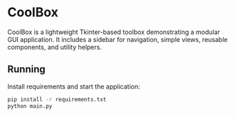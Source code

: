 # CoolBox

CoolBox is a lightweight Tkinter-based toolbox demonstrating a modular GUI
application. It includes a sidebar for navigation, simple views, reusable
components, and utility helpers.

## Running

Install requirements and start the application:

```bash
pip install -r requirements.txt
python main.py
```
